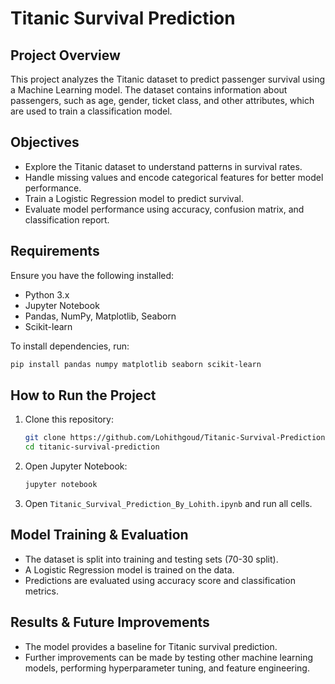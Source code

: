 
# Titanic Survival Prediction

## Project Overview
This project analyzes the Titanic dataset to predict passenger survival using a Machine Learning model. The dataset contains information about passengers, such as age, gender, ticket class, and other attributes, which are used to train a classification model.

## Objectives
- Explore the Titanic dataset to understand patterns in survival rates.
- Handle missing values and encode categorical features for better model performance.
- Train a Logistic Regression model to predict survival.
- Evaluate model performance using accuracy, confusion matrix, and classification report.

## Requirements
Ensure you have the following installed:
- Python 3.x
- Jupyter Notebook
- Pandas, NumPy, Matplotlib, Seaborn
- Scikit-learn

To install dependencies, run:
```bash
pip install pandas numpy matplotlib seaborn scikit-learn
```

## How to Run the Project
1. Clone this repository:
   ```bash
   git clone https://github.com/Lohithgoud/Titanic-Survival-Prediction.git
   cd titanic-survival-prediction
   ```

2. Open Jupyter Notebook:
   ```bash
   jupyter notebook
   ```

3. Open `Titanic_Survival_Prediction_By_Lohith.ipynb` and run all cells.

## Model Training & Evaluation
- The dataset is split into training and testing sets (70-30 split).
- A Logistic Regression model is trained on the data.
- Predictions are evaluated using accuracy score and classification metrics.

## Results & Future Improvements
- The model provides a baseline for Titanic survival prediction.
- Further improvements can be made by testing other machine learning models, performing hyperparameter tuning, and feature engineering.


